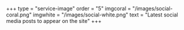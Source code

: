 +++
type = "service-image"
order = "5"
imgcoral = "/images/social-coral.png"
imgwhite = "/images/social-white.png"
text = "Latest social media posts to appear on the site"
+++
